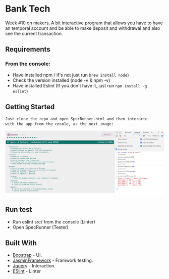 # Bank Tech

Week #10 on makers, A bit interactive program that allows you have to have an temporal account
and be able to make deposit and withdrawal and also see the current transaction.

## Requirements
### From the console:
- Have installed npm / if's not just run ``brew install node``)
- Check the version installed (node -v & npm -v)
- Have installed Eslint (If you don't have it, just run ```npm install -g eslint```)

## Getting Started
```
Just clone the repo and open SpecRunner.html and then interacte 
with the app from the cosole, as the next image:
```
![Index](img/test.png)
## Run test

- Run eslint src/ from the console (Linter)
- Open SpecRunner (Tester)

## Built With

* [Boostrap](https://getbootstrap.com) - UI.
* [JasminFramework](https://jasmine.github.io) - Framwork testing.
* [Jquery](https://jquery.com/upgrade-guide/3.0/) - Interaction.
* [ESlint](https://eslint.org) - Linter

